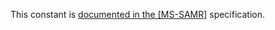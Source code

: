 This constant is [documented in the [MS-SAMR]](https://learn.microsoft.com/en-us/openspecs/windows_protocols/ms-samr/f24f9fa8-798d-4e7d-a110-a5eda6900f41) specification.
